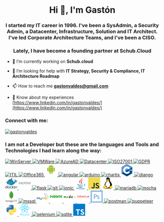 <h1 align="center">Hi 👋, I'm Gastón</h1>
<h3 align="center">I started my IT career in 1996. I've been a SysAdmin, a Security Admin, a Datacenter, Infrastructure, Solution and IT Architect. I've led Corporate Architecture Teams, and I've been a CISO.</h3> 
<h3 align="center">Lately, I have become a founding partner at Schub.Cloud</h3>

- 🔭 I’m currently working on **Schub.cloud**

- 🤝 I’m looking for help with **IT Strategy, Security & Compliance, IT Architecture Roadmap**

- 📫 How to reach me **gastonvaldes@gmail.com**

- 📄 Know about my experiences [https://www.linkedin.com/in/gastonvaldes/](https://www.linkedin.com/in/gastonvaldes/)

<h3 align="left">Connect with me:</h3>
<p align="left">
<a href="https://linkedin.com/in/gastonvaldes" target="blank"><img align="center" src="https://raw.githubusercontent.com/rahuldkjain/github-profile-readme-generator/master/src/images/icons/Social/linked-in-alt.svg" alt="gastonvaldes" height="30" width="40" /></a>
</p>

<h3 align="left">I am not a Developer but these are the languages and Tools and Technologies I had learn along the way:</h3>
<p align="left">
<a href="https://www.microsoft.com/es-es/windows-server" target="_blank" rel="noreferrer"> <img src="https://www.hsi.es/wp-content/uploads/2020/07/Logo-Windows-10-300x300.png" alt="WinServer" width="40" height="40"/> </a> 
<a href="https://www.vmware.com" target="_blank" rel="noreferrer"> <img src="https://img.icons8.com/color/480/old-vmware-logo.png" alt="VMWare" width="40" height="40"/> </a>
<a href="https://azure.microsoft.com/es-es/services/active-directory/" target="_blank" rel="noreferrer"> <img src="https://iconape.com/wp-content/png_logo_vector/azure-active-directory.png" alt="AzureAD" width="40" height="40"/> </a>
<a href="https://en.wikipedia.org/wiki/TIA-942" target="_blank" rel="noreferrer"> <img src="https://static2.bigstockphoto.com/6/0/4/large2/406683977.jpg" alt="Datacenter" width="40" height="40"/> </a>
<a href="https://www.iso.org/isoiec-27001-information-security.html" target="_blank" rel="noreferrer"> <img src="https://www.unifikas.com/sites/default/files/iso-27001.png" alt="ISO27001" width="40" height="40"/> </a>
<a href="https://ec.europa.eu/info/law/law-topic/data-protection_en" target="_blank" rel="noreferrer"> <img src="https://39qzgf11x69z1klpriq82r4u-wpengine.netdna-ssl.com/wp-content/uploads/2018/05/GDPR-Logo.png" alt="GDPR" width="40" height="40"/> </a>
<a href="https://en.wikipedia.org/wiki/ITIL" target="_blank" rel="noreferrer"> <img src="https://i.pinimg.com/564x/b8/f0/f9/b8f0f932b468d89b178f526d4b36b65f.jpg" alt="ITIL" width="40" height="40"/> </a>
<a href="https://office365.com/" target="_blank" rel="noreferrer"> <img src="https://i.pinimg.com/564x/81/ad/ba/81adba43246071066b301111161db9fd.jpg" alt="Office365" width="40" height="40"/> </a>
<a href="https://developer.android.com" target="_blank" rel="noreferrer"> <img src="https://raw.githubusercontent.com/devicons/devicon/master/icons/android/android-original-wordmark.svg" alt="android" width="40" height="40"/> </a> <a href="https://angular.io" target="_blank" rel="noreferrer"> <img src="https://angular.io/assets/images/logos/angular/angular.svg" alt="angular" width="40" height="40"/> </a> <a href="https://www.arduino.cc/" target="_blank" rel="noreferrer"> <img src="https://cdn.worldvectorlogo.com/logos/arduino-1.svg" alt="arduino" width="40" height="40"/> </a> <a href="https://www.chartjs.org" target="_blank" rel="noreferrer"> <img src="https://www.chartjs.org/media/logo-title.svg" alt="chartjs" width="40" height="40"/> </a> <a href="https://www.w3schools.com/cpp/" target="_blank" rel="noreferrer"> <img src="https://raw.githubusercontent.com/devicons/devicon/master/icons/cplusplus/cplusplus-original.svg" alt="cplusplus" width="40" height="40"/> </a> <a href="https://www.djangoproject.com/" target="_blank" rel="noreferrer"> <img src="https://cdn.worldvectorlogo.com/logos/django.svg" alt="django" width="40" height="40"/> </a> <a href="https://www.docker.com/" target="_blank" rel="noreferrer"> <img src="https://raw.githubusercontent.com/devicons/devicon/master/icons/docker/docker-original-wordmark.svg" alt="docker" width="40" height="40"/> </a> <a href="https://expressjs.com" target="_blank" rel="noreferrer"> <img src="https://raw.githubusercontent.com/devicons/devicon/master/icons/express/express-original-wordmark.svg" alt="express" width="40" height="40"/> </a> <a href="https://flask.palletsprojects.com/" target="_blank" rel="noreferrer"> <img src="https://www.vectorlogo.zone/logos/pocoo_flask/pocoo_flask-icon.svg" alt="flask" width="40" height="40"/> </a> <a href="https://git-scm.com/" target="_blank" rel="noreferrer"> <img src="https://www.vectorlogo.zone/logos/git-scm/git-scm-icon.svg" alt="git" width="40" height="40"/> </a> <a href="https://ionicframework.com" target="_blank" rel="noreferrer"> <img src="https://upload.wikimedia.org/wikipedia/commons/d/d1/Ionic_Logo.svg" alt="ionic" width="40" height="40"/> </a> <a href="https://www.java.com" target="_blank" rel="noreferrer"> <img src="https://raw.githubusercontent.com/devicons/devicon/master/icons/java/java-original.svg" alt="java" width="40" height="40"/> </a> <a href="https://developer.mozilla.org/en-US/docs/Web/JavaScript" target="_blank" rel="noreferrer"> <img src="https://raw.githubusercontent.com/devicons/devicon/master/icons/javascript/javascript-original.svg" alt="javascript" width="40" height="40"/> </a> <a href="https://www.linux.org/" target="_blank" rel="noreferrer"> <img src="https://raw.githubusercontent.com/devicons/devicon/master/icons/linux/linux-original.svg" alt="linux" width="40" height="40"/> </a> <a href="https://mariadb.org/" target="_blank" rel="noreferrer"> <img src="https://www.vectorlogo.zone/logos/mariadb/mariadb-icon.svg" alt="mariadb" width="40" height="40"/> </a> <a href="https://mochajs.org" target="_blank" rel="noreferrer"> <img src="https://www.vectorlogo.zone/logos/mochajs/mochajs-icon.svg" alt="mocha" width="40" height="40"/> </a> <a href="https://www.mongodb.com/" target="_blank" rel="noreferrer"> <img src="https://raw.githubusercontent.com/devicons/devicon/master/icons/mongodb/mongodb-original-wordmark.svg" alt="mongodb" width="40" height="40"/> </a> <a href="https://www.microsoft.com/en-us/sql-server" target="_blank" rel="noreferrer"> <img src="https://www.svgrepo.com/show/303229/microsoft-sql-server-logo.svg" alt="mssql" width="40" height="40"/> </a> <a href="https://www.mysql.com/" target="_blank" rel="noreferrer"> <img src="https://raw.githubusercontent.com/devicons/devicon/master/icons/mysql/mysql-original-wordmark.svg" alt="mysql" width="40" height="40"/> </a> <a href="https://www.nginx.com" target="_blank" rel="noreferrer"> <img src="https://raw.githubusercontent.com/devicons/devicon/master/icons/nginx/nginx-original.svg" alt="nginx" width="40" height="40"/> </a> <a href="https://nodejs.org" target="_blank" rel="noreferrer"> <img src="https://raw.githubusercontent.com/devicons/devicon/master/icons/nodejs/nodejs-original-wordmark.svg" alt="nodejs" width="40" height="40"/> </a> <a href="https://www.oracle.com/" target="_blank" rel="noreferrer"> <img src="https://raw.githubusercontent.com/devicons/devicon/master/icons/oracle/oracle-original.svg" alt="oracle" width="40" height="40"/> </a> <a href="https://www.photoshop.com/en" target="_blank" rel="noreferrer"> <img src="https://raw.githubusercontent.com/devicons/devicon/master/icons/photoshop/photoshop-line.svg" alt="photoshop" width="40" height="40"/> </a> <a href="https://postman.com" target="_blank" rel="noreferrer"> <img src="https://www.vectorlogo.zone/logos/getpostman/getpostman-icon.svg" alt="postman" width="40" height="40"/> </a> <a href="https://github.com/puppeteer/puppeteer" target="_blank" rel="noreferrer"> <img src="https://www.vectorlogo.zone/logos/pptrdev/pptrdev-official.svg" alt="puppeteer" width="40" height="40"/> </a> <a href="https://www.python.org" target="_blank" rel="noreferrer"> <img src="https://raw.githubusercontent.com/devicons/devicon/master/icons/python/python-original.svg" alt="python" width="40" height="40"/> </a> <a href="https://reactjs.org/" target="_blank" rel="noreferrer"> <img src="https://raw.githubusercontent.com/devicons/devicon/master/icons/react/react-original-wordmark.svg" alt="react" width="40" height="40"/> </a> <a href="https://www.selenium.dev" target="_blank" rel="noreferrer"> <img src="https://raw.githubusercontent.com/detain/svg-logos/780f25886640cef088af994181646db2f6b1a3f8/svg/selenium-logo.svg" alt="selenium" width="40" height="40"/> </a> <a href="https://www.sqlite.org/" target="_blank" rel="noreferrer"> <img src="https://www.vectorlogo.zone/logos/sqlite/sqlite-icon.svg" alt="sqlite" width="40" height="40"/> </a> <a href="https://www.typescriptlang.org/" target="_blank" rel="noreferrer"> <img src="https://raw.githubusercontent.com/devicons/devicon/master/icons/typescript/typescript-original.svg" alt="typescript" width="40" height="40"/> </a> </p>
